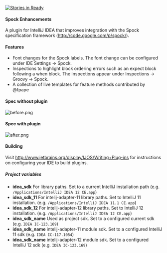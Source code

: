 [![Stories in Ready](https://badge.waffle.io/mcholick/idea-spock-enhancements.png)](https://waffle.io/mcholick/idea-spock-enhancements)  
#### Spock Enhancements

A plugin for IntelliJ IDEA that improves integration with the Spock specification framework (http://code.google.com/p/spock/).

#### Features
* Font changes for the Spock labels. The font change can be configured under IDE Settings -> Spock.
* Inspections to highlight block ordering errors such as an expect block following a when block. The inspections appear under Inspections -> Groovy -> Spock.
* A collection of live templates for feature methods contributed by @fpape

#### Spec without plugin

![before.png](https://raw.github.com/wiki/mcholick/idea-spock-enhancements/before.png)

#### Spec with plugin

![after.png](https://raw.github.com/wiki/mcholick/idea-spock-enhancements/after.png)

#### Building

Visit http://www.jetbrains.org/display/IJOS/Writing+Plug-ins for instructions on configuring your IDE to build plugins.

##### Project variables
* **idea_sdk** For library paths. Set to a current IntelliJ installation path (e.g. ```/Applications/IntelliJ IDEA 12 CE.app```)
* **idea_sdk_11** For intelij-adapter-11 library paths. Set to IntelliJ 11 installation. (e.g. ```/Applications/IntelliJ IDEA 11.1 CE.app```)
* **idea_sdk_12** For intelij-adapter-12 library paths. Set to IntelliJ 12 installation. (e.g. ```/Applications/IntelliJ IDEA 12 CE.app```)
* **idea_sdk_name** Used as project sdk. Set to a configured current sdk (e.g. ```IDEA IC-123.169```)
* **idea_sdk_name** intelij-adapter-11 module sdk. Set to a configured IntelliJ 11 sdk (e.g. ```IDEA IC-117.1054```)
* **idea_sdk_name** intelij-adapter-12 module sdk. Set to a configured IntelliJ 12 sdk (e.g. ```IDEA IC-123.169```)
